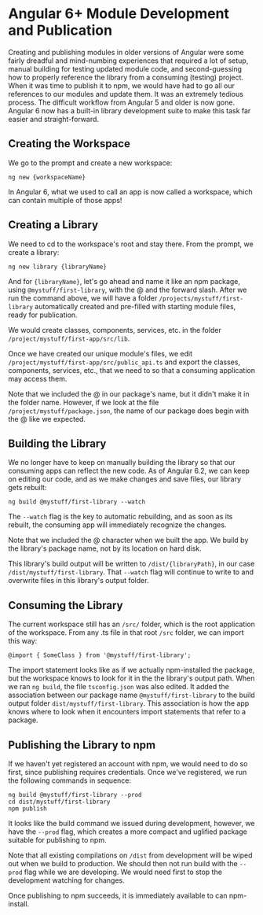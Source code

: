 # Angular 6+ Module Development and Publication

Creating and publishing modules in older versions of Angular were some fairly dreadful and mind-numbing experiences that required a lot
of setup, manual building for testing updated module code, and second-guessing how to properly reference the library from a consuming
(testing) project. When it was time to publish it to npm, we would have had to go all our references to our modules and update them. It
was an extremely tedious process. The difficult workflow from Angular 5 and older is now gone. Angular 6 now has a built-in library
development suite to make this task far easier and straight-forward.

## Creating the Workspace

We go to the prompt and create a new workspace:

`ng new {workspaceName}`

In Angular 6, what we used to call an app is now called a workspace, which can contain multiple of those apps!

## Creating a Library

We need to cd to the workspace's root and stay there. From the prompt, we create a library:

`ng new library {libraryName}`

And for `{libraryName}`, let's go ahead and name it like an npm package, using `@mystuff/first-library`, with the @ and the forward
slash. After we run the command above, we will have a folder `/projects/mystuff/first-library` automatically created and pre-filled
with starting module files, ready for publication.

We would create classes, components, services, etc. in the folder `/project/mystuff/first-app/src/lib`.

Once we have created our unique module's files, we edit `/project/mystuff/first-app/src/public_api.ts` and export the classes,
components, services, etc., that we need to so that a consuming application may access them.

Note that we included the @ in our package's name, but it didn't make it in the folder name. However, if we look at the file
`/project/mystuff/package.json`, the name of our package does begin with the @ like we expected.

## Building the Library

We no longer have to keep on manually building the library so that our consuming apps can reflect the new code. As of Angular 6.2,
we can keep on editing our code, and as we make changes and save files, our library gets rebuilt:

`ng build @mystuff/first-library --watch`

The `--watch` flag is the key to automatic rebuilding, and as soon as its rebuilt, the consuming app will immediately recognize the
changes.

Note that we included the @ character when we built the app. We build by the library's package name, not by its location on hard disk.

This library's build output will be written to `/dist/{libraryPath}`, in our case `/dist/mystuff/first-library`. That `--watch`
flag will continue to write to and overwrite files in this library's output folder.

## Consuming the Library

The current workspace still has an `/src/` folder, which is the root application of the workspace. From any .ts file in that root `/src`
folder, we can import this way:

`@import { SomeClass } from '@mystuff/first-library';`

The import statement looks like as if we actually npm-installed the package, but the workspace knows to look for it in the the library's
output path. When we ran `ng build`, the file `tsconfig.json` was also edited. It added the association between our package name
`@mystuff/first-library` to the build output folder `dist/mystuff/first-library`. This association is how the app knows where to
look when it encounters import statements that refer to a package.

## Publishing the Library to npm

If we haven't yet registered an account with npm, we would need to do so first, since publishing requires credentials. Once we've
registered, we run the following commands in sequence:

```
ng build @mystuff/first-library --prod
cd dist/mystuff/first-library
npm publish
```

It looks like the build command we issued during development, however, we have the `--prod` flag, which creates a more compact and
uglified package suitable for publishing to npm. 

Note that all existing compilations on `/dist` from development will be wiped out when we build to production. We should then not
run build with the `--prod` flag while we are developing. We would need first to stop the development watching for changes.

Once publishing to npm succeeds, it is immediately available to can npm-install.